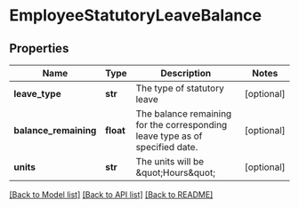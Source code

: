 # EmployeeStatutoryLeaveBalance

## Properties
Name | Type | Description | Notes
------------ | ------------- | ------------- | -------------
**leave_type** | **str** | The type of statutory leave | [optional] 
**balance_remaining** | **float** | The balance remaining for the corresponding leave type as of specified date. | [optional] 
**units** | **str** | The units will be \&quot;Hours\&quot; | [optional] 

[[Back to Model list]](../README.md#documentation-for-models) [[Back to API list]](../README.md#documentation-for-api-endpoints) [[Back to README]](../README.md)



